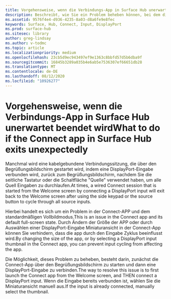 ```yaml
---
title: Vorgehensweise, wenn die Verbindungs-App in Surface Hub unerwartet beendet wird
description: Beschreibt, wie Sie ein Problem beheben können, bei dem die Connect-app in Surface Hub nach dem Durchlaufen der Eingaben auf dem Begrüßungsbildschirm beendet wird.
ms.assetid: 9576f4e4-d936-4235-8a03-d8a6fe9e8fec
keywords: Surface, Hub, Connect, Input, DisplayPort
ms.prod: surface-hub
ms.sitesec: library
author: greg-lindsay
ms.author: v-todmc
ms.topic: article
ms.localizationpriority: medium
ms.openlocfilehash: 23cb5d9ec943497ef9e1363c8bbfd57d5b6dba9f
ms.sourcegitcommit: 16845b3289a035b4e6ab5e7536307ef66651db28
ms.translationtype: MT
ms.contentlocale: de-DE
ms.lasthandoff: 08/12/2020
ms.locfileid: "10926277"
---
```

# <span data-ttu-id="ba113-104">Vorgehensweise, wenn die Verbindungs-App in Surface Hub unerwartet beendet wird</span><span class="sxs-lookup"><span data-stu-id="ba113-104">What to do if the Connect app in Surface Hub exits unexpectedly</span></span>

<span data-ttu-id="ba113-105">Manchmal wird eine kabelgebundene Verbindungssitzung, die über den Begrüßungsbildschirm gestartet wird, indem eine DisplayPort-Eingabe verbunden wird, zurück zum Begrüßungsbildschirm, nachdem Sie die seitliche Tastatur oder die Schaltfläche "Quelle" verwendet haben, um alle Quell Eingaben zu durchlaufen.</span><span class="sxs-lookup"><span data-stu-id="ba113-105">At times, a wired Connect session that is started from the Welcome screen by connecting a DisplayPort input will exit back to the Welcome screen after using the side keypad or the source button to cycle through all source inputs.</span></span>

<span data-ttu-id="ba113-106">Hierbei handelt es sich um ein Problem in der Connect-APP und dem standardmäßigen Vollbildmodus.</span><span class="sxs-lookup"><span data-stu-id="ba113-106">This is an issue in the Connect app and its default full-screen state.</span></span> <span data-ttu-id="ba113-107">Durch Ändern der Größe der APP oder durch Auswählen einer DisplayPort-Eingabe Miniaturansicht in der Connect-App können Sie verhindern, dass die app durch den Eingabe Zyklus beeinflusst wird.</span><span class="sxs-lookup"><span data-stu-id="ba113-107">By changing the size of the app, or by selecting a DisplayPort input thumbnail in the Connect app, you can prevent input cycling from affecting the app.</span></span>

<span data-ttu-id="ba113-108">Die Möglichkeit, dieses Problem zu beheben, besteht darin, zunächst die Connect-App über den Begrüßungsbildschirm zu starten und dann eine DisplayPort-Eingabe zu verbinden.</span><span class="sxs-lookup"><span data-stu-id="ba113-108">The way to resolve this issue is to first launch the Connect app from the Welcome screen, and THEN connect a DisplayPort input.</span></span> <span data-ttu-id="ba113-109">Wenn die Eingabe bereits verbunden ist, wählen Sie die Miniaturansicht manuell aus.</span><span class="sxs-lookup"><span data-stu-id="ba113-109">If the input is already connected, manually select the thumbnail.</span></span>